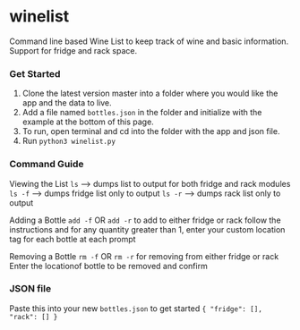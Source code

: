 # winelist
Command line based Wine List to keep track of wine and basic information. Support for fridge and rack space.

### Get Started
1. Clone the latest version master into a folder where you would like the app and the data to live.
2. Add a file named `bottles.json` in the folder and initialize with the example at the bottom of this page.
3. To run, open terminal and cd into the folder with the app and json file.
4. Run `python3 winelist.py`

### Command Guide
Viewing the List
`ls` --> dumps list to output for both fridge and rack modules
`ls -f` --> dumps fridge list only to output
`ls -r` --> dumps rack list only to output

Adding a Bottle
`add -f` OR `add -r` to add to either fridge or rack
follow the instructions and for any quantity greater than 1, enter your custom location tag for each bottle at each prompt

Removing a Bottle
`rm -f` OR `rm -r` for removing from either fridge or rack
Enter the locationof bottle to be removed and confirm

### JSON file 
Paste this into your new `bottles.json` to get started
`{
    "fridge": [],
    "rack": []
}`
